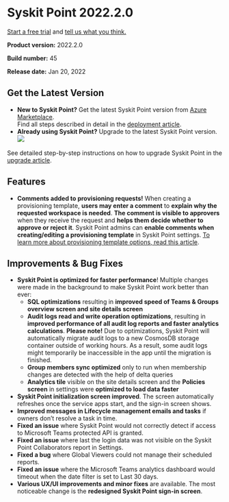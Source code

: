 ﻿---
description: This article lists improvements and bug fixes in Syskit Point version 2022.2.
---

# Syskit Point 2022.2.0

[Start a free trial](https://www.syskit.com/products/point/free-trial/) and [tell us what you think.](https://www.syskit.com/company/contact-us/)

**Product version:** 2022.2.0

**Build number:** 45

**Release date:** Jan 20, 2022

## Get the Latest Version

* **New to Syskit Point?** Get the latest Syskit Point version from [Azure Marketplace](https://azuremarketplace.microsoft.com/en-us/marketplace/apps/syskitltd.syskit\_point).\
  Find all steps described in detail in the [deployment article](../../../set-up-point-enterprise/deployment/deploy-syskit-point.md).
* **Already using Syskit Point?** Upgrade to the latest Syskit Point version.\
  [![](https://aka.ms/deploytoazurebutton)](https://portal.azure.com/#create/Microsoft.Template/uri/https%3A%2F%2Fsyskitassetsstorage.blob.core.windows.net%2Fpoint%2FARMTemplates%2FPointUpdateDeploy%2FPointUpdateTemplate.json)

See detailed step-by-step instructions on how to upgrade Syskit Point in the [upgrade article](../../../set-up-point-enterprise/deployment/upgrade-syskit-point.md).

## Features

* **Comments added to provisioning requests!** When creating a provisioning template, **users may enter a comment** to **explain why the requested workspace is needed**. **The comment is visible to approvers** when they receive the request and **helps them decide whether to approve or reject it**. Syskit Point admins can **enable comments when creating/editing a provisioning template** in Syskit Point settings. [To learn more about provisioning template options, read this article](../../../governance-and-automation/provisioning/templates.md).

## Improvements & Bug Fixes

* **Syskit Point is optimized for faster performance**! Multiple changes were made in the background to make Syskit Point work better than ever:
  * **SQL optimizations** resulting in **improved speed of Teams & Groups overview screen and site details screen**
  * **Audit logs read and write operation optimizations**, resulting in **improved performance of all audit log reports and faster analytics calculations**. **Please note!** Due to optimizations, Syskit Point will automatically migrate audit logs to a new CosmosDB storage container outside of working hours. As a result, some audit logs might temporarily be inaccessible in the app until the migration is finished.
  * **Group members sync optimized** only to run when membership changes are detected with the help of delta queries
  * **Analytics tile** visible on the site details screen and the **Policies screen** in settings were **optimized to load data faster**
* **Syskit Point initialization screen improved**. The screen automatically refreshes once the service apps start, and the sign-in screen shows.
* **Improved messages in Lifecycle management emails and tasks** if owners don’t resolve a task in time.
* **Fixed an issue** where Syskit Point would not correctly detect if access to Microsoft Teams protected API is granted.
* **Fixed an issue** where last the login data was not visible on the Syskit Point Collaborators report in Settings.
* **Fixed a bug** where Global Viewers could not manage their scheduled reports.
* **Fixed an issue** where the Microsoft Teams analytics dashboard would timeout when the date filter is set to Last 30 days.
* **Various UX/UI improvements and minor fixes** are available. The most noticeable change is the **redesigned Syskit Point sign-in screen**.
